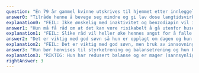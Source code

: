 ```yaml
---
question: "En 79 år gammel kvinne utskrives til hjemmet etter innleggelse for fall. Det er påvist ortostatisk hypotensjon betinget i legemiddelbruk og dehydrering. Hun har kroppsmasseindeks (BMI) 19 kg/m2 og bruker stokk når hun går. Vanndrivende er seponert og betablokker-dosen redusert. Hun har fått støttestrømper og er oppfordret til å ”drikke godt”. Hva er i tillegg de viktigste tiltak og råd som bør gis henne for å redusere risiko for fall?"
answer0: "Tilråde henne å bevege seg mindre og gi lav dose langtidsvirkende benzodiapinpreparat"
explanation0: "FEIL: Ikke ønskelig med inaktivitet og benzodiapin vil ikke hjelpe henne."
answer1: "Hun må få råd om at det kan være risikabelt å gå utenfor huset, særlig uten ganghjelpemidler"
explanation1: "FEIL: Slike råd vil heller øke hennes angst for å falle og redusere livskvalitet og funksjon."
answer2: "Det er viktig med god søvn så hun er opplagt om dagen og hun bør eventuelt ta en innsovningstablett"
explanation2: "FEIL: Det er viktig med god søvn, men bruk av innsovningsmedisin er vist å øke risikoen for fall."
answer3: "Hun bør henvises til styrketrening og balansetrening og hun bør få kostholdsråd og ernæringstiltak"
explanation3: "RIKTIG: Hun har redusert balanse og er mager (sannsynlig redusert muskelmasse og muskelfunksjon). Styrke- og balansetrening har effekt og reduserer fallrisiko. Kost rik på protein og energi vil ha positiv effekt på muskelfunksjonen og kan dermed redusere fallrisiko."
rightAnswer: 3
---
```

